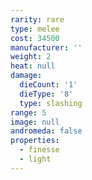 ```yaml
---
rarity: rare
type: melee
cost: 34500
manufacturer: ''
weight: 2
heat: null
damage:
  dieCount: '1'
  dieType: '8'
  type: slashing
range: 5
image: null
andromeda: false
properties:
  - finesse
  - light
---
```

